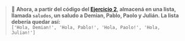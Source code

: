 > :memo: **Ahora, a partir del código del [Ejercicio 2](https://mumuki.io/data-science.digitalhouse/exercises/5718-nivelacion-python-bucle-for-iteracion-ii), almacená en una lista, llamada `saludos`, un saludo a Demian, Pablo, Paolo y Julián. La lista debería quedar así: <br>**
`['Hola, Demian!', 'Hola, Pablo!', 'Hola, Paolo!', 'Hola, Julian!']` <br>
